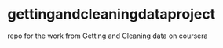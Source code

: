 gettingandcleaningdataproject
=============================

repo for the work from Getting and Cleaning data on coursera
